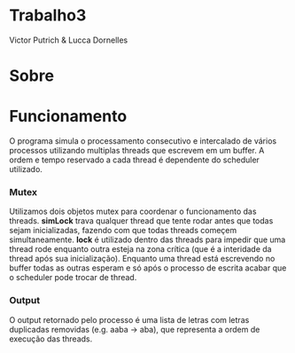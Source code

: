 # Trabalho3

Victor Putrich & Lucca Dornelles

# Sobre

# Funcionamento

O programa simula o processamento consecutivo e intercalado de vários processos utilizando multiplas threads que escrevem em um buffer. A ordem e tempo reservado a cada thread é dependente do scheduler utilizado. 

### Mutex
Utilizamos dois objetos mutex para coordenar o funcionamento das threads. 
**simLock** trava qualquer thread que tente rodar antes que todas sejam inicializadas, fazendo com que todas threads começem simultaneamente. 
**lock** é utilizado dentro das threads para impedir que uma thread rode enquanto outra esteja na zona crítica (que é a interidade da thread após sua inicialização). Enquanto uma thread está escrevendo no buffer todas as outras esperam e só após o processo de escrita acabar que o scheduler pode trocar de thread. 

### Output
O output retornado pelo processo é uma lista de letras com letras duplicadas removidas (e.g. aaba -> aba), que representa a ordem de execução das threads. 
